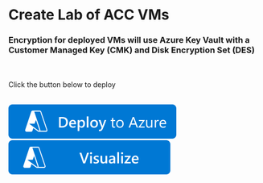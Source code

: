 # Create Lab of ACC VMs
###  Encryption for deployed VMs will use Azure Key Vault with a Customer Managed Key (CMK) and Disk Encryption Set (DES)
</br></br>
Click the button below to deploy
</br></br>

[![Deploy To Azure](https://raw.githubusercontent.com/Azure/azure-quickstart-templates/master/1-CONTRIBUTION-GUIDE/images/deploytoazure.svg?sanitize=true)](https://portal.azure.com/#create/Microsoft.Template/uri/https%3A%2F%2Fraw.githubusercontent.com%2Fcocallaw%2FAzConfidentialCompute-Lab%2Fmain%2F00-ACC-VM-Loop%2FAKV-DES-CMK%2Fazuredeploy.json)  [![Visualize](https://raw.githubusercontent.com/Azure/azure-quickstart-templates/master/1-CONTRIBUTION-GUIDE/images/visualizebutton.svg?sanitize=true)](http://armviz.io/#/?load=https%3A%2F%2Fraw.githubusercontent.com%2Fcocallaw%2FAzConfidentialCompute-Lab%2Fmain%2F00-ACC-VM-Loop%2FAKV-DES-CMK%2Fazuredeploy.json)
